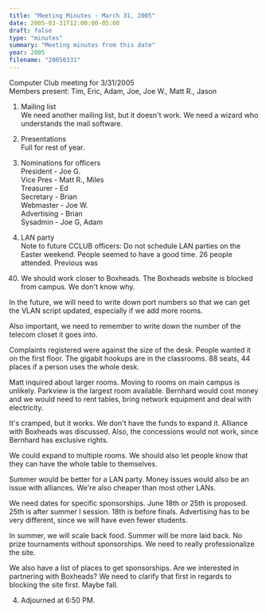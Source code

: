 ```yaml
---
title: "Meeting Minutes - March 31, 2005"
date: 2005-03-31T12:00:00-05:00
draft: false
type: "minutes"
summary: "Meeting minutes from this date"
year: 2005
filename: "20050331"
---
```


Computer Club meeting for 3/31/2005<br>
Members present: Tim, Eric, Adam, Joe, Joe W., Matt R., Jason<p>

1) Mailing list<br> 
We need another mailing list, but it doesn't work.  We need a wizard who
understands the mail software.<p>  

2) Presentations<br>
Full for rest of year.<p>  

3) Nominations for officers<br>
President - Joe G. <br>
Vice Pres - Matt R., Miles<br> 
Treasurer - Ed<br>
Secretary - Brian <br>
Webmaster - Joe W. <br>
Advertising - Brian <br>
Sysadmin - Joe G, Adam <p>

4) LAN party<br>
Note to future CCLUB officers: Do not schedule LAN parties on the Easter
weekend.  People seemed to have a good time.  26 people attended.  Previous was
40.  We should work closer to Boxheads.  The Boxheads website is blocked from
campus.  We don't know why.  <p>

In the future, we will need to write down port
numbers so that we can get the VLAN script updated, especially if we add more
rooms.<p>

Also important, we need to remember to write down the number of the telecom
closet it goes into.  <p>

Complaints registered were against the size of the desk.  People wanted it on
the first floor.  The gigabit hookups are in the classrooms.  88 seats, 44
places if a person uses the whole desk.<p>

Matt inquired about larger rooms.  Moving to rooms on main campus is unlikely.
Parkview is the largest room available.  Bernhard would cost money and we would
need to rent tables, bring network equipment and deal with electricity.<p>

It's cramped, but it works.  We don't have the funds to expand it.  Alliance
with Boxheads was discussed.  Also, the concessions would not work, since
Bernhard has exclusive rights.  <p>

We could expand to multiple rooms.  We should also let people know that they
can have the whole table to themselves.<p>

Summer would be better for a LAN party.  Money issues would also be an issue
with alliances.  We're also cheaper than most other LANs.<p>

We need dates for specific sponsorships.  June 18th or 25th is proposed.  25th
is after summer I session.  18th is before finals.  Advertising has to be very
different, since we will have even fewer students.  <p>

In summer, we will scale back food.  Summer will be more laid back.  No prize
tournaments without sponsorships.  We need to really professionalize the
site.<p>

We also have a list of places to get sponsorships.  Are we interested in
partnering with Boxheads?  We need to clarify that first in regards to blocking
the site first.  Maybe fall.<p>

4) Adjourned at 6:50 PM.
